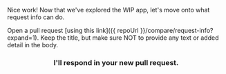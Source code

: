 Nice work! Now that we've explored the WIP app, let's move onto what request info can do.

Open a pull request [using this link]({{ repoUrl }}/compare/request-info?expand=1). Keep the title, but make sure NOT to provide any text or added detail in the body.

<h3 align="center">I'll respond in your new pull request</a>.</h3>
